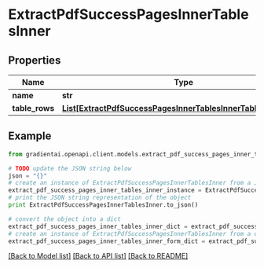 # ExtractPdfSuccessPagesInnerTablesInner


## Properties
Name | Type | Description | Notes
------------ | ------------- | ------------- | -------------
**name** | **str** |  | 
**table_rows** | [**List[ExtractPdfSuccessPagesInnerTablesInnerTableRowsInner]**](ExtractPdfSuccessPagesInnerTablesInnerTableRowsInner.md) |  | 

## Example

```python
from gradientai.openapi.client.models.extract_pdf_success_pages_inner_tables_inner import ExtractPdfSuccessPagesInnerTablesInner

# TODO update the JSON string below
json = "{}"
# create an instance of ExtractPdfSuccessPagesInnerTablesInner from a JSON string
extract_pdf_success_pages_inner_tables_inner_instance = ExtractPdfSuccessPagesInnerTablesInner.from_json(json)
# print the JSON string representation of the object
print ExtractPdfSuccessPagesInnerTablesInner.to_json()

# convert the object into a dict
extract_pdf_success_pages_inner_tables_inner_dict = extract_pdf_success_pages_inner_tables_inner_instance.to_dict()
# create an instance of ExtractPdfSuccessPagesInnerTablesInner from a dict
extract_pdf_success_pages_inner_tables_inner_form_dict = extract_pdf_success_pages_inner_tables_inner.from_dict(extract_pdf_success_pages_inner_tables_inner_dict)
```
[[Back to Model list]](../README.md#documentation-for-models) [[Back to API list]](../README.md#documentation-for-api-endpoints) [[Back to README]](../README.md)


